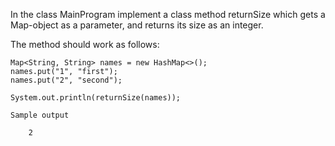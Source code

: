 In the class MainProgram implement a class method returnSize which gets a Map-object as a parameter, and returns its size as an integer.

The method should work as follows:

    Map<String, String> names = new HashMap<>();
    names.put("1", "first");
    names.put("2", "second");

    System.out.println(returnSize(names));

    Sample output

        2   